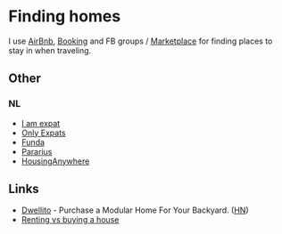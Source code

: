# Finding homes

I use [AirBnb](https://www.airbnb.com), [Booking](https://www.booking.com) and FB groups / [Marketplace](https://www.facebook.com/marketplace) for finding places to stay in when traveling.

## Other

### NL

- [I am expat](https://www.iamexpat.nl)
- [Only Expats](https://www.onlyexpats.nl/)
- [Funda](https://www.funda.nl)
- [Pararius](https://www.pararius.com)
- [HousingAnywhere](https://housinganywhere.com/)

## Links

- [Dwellito](https://www.dwellito.com/) - Purchase a Modular Home For Your Backyard. ([HN](https://news.ycombinator.com/item?id=18664496))
- [Renting vs buying a house](https://www.bluprince13.com/apps/renting-vs-buying/)
